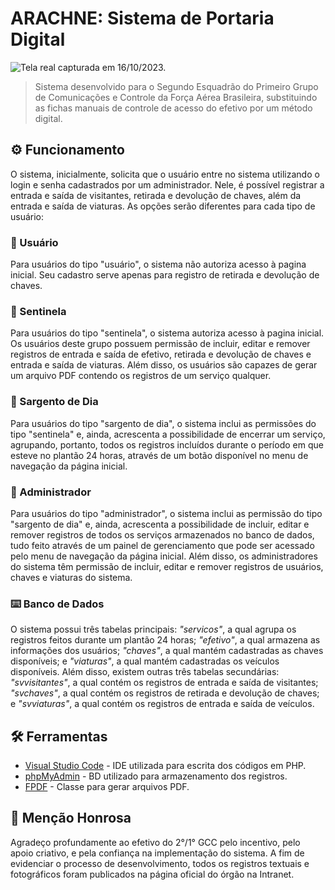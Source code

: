 # ARACHNE: Sistema de Portaria Digital

![Tela real capturada em 16/10/2023.](https://i.imgur.com/HJOf553.png)

> Sistema desenvolvido para o Segundo Esquadrão do Primeiro Grupo de Comunicações e Controle da Força Aérea Brasileira, substituindo as fichas manuais de controle de acesso do efetivo por um método digital.

## ⚙️ Funcionamento

O sistema, inicialmente, solicita que o usuário entre no sistema utilizando o login e senha cadastrados por um administrador. Nele, é possível registrar a entrada e saída de visitantes, retirada e devolução de chaves, além da entrada e saída de viaturas. As opções serão diferentes para cada tipo de usuário:

### 🔩 Usuário

Para usuários do tipo "usuário", o sistema não autoriza acesso à pagina inicial. Seu cadastro serve apenas para registro de retirada e devolução de chaves.

### 🔩 Sentinela

Para usuários do tipo "sentinela", o sistema autoriza acesso à pagina inicial. Os usuários deste grupo possuem permissão de incluir, editar e remover registros de entrada e saída de efetivo, retirada e devolução de chaves e entrada e saída de viaturas. Além disso, os usuários são capazes de gerar um arquivo PDF contendo os registros de um serviço qualquer.

### 🔩 Sargento de Dia

Para usuários do tipo "sargento de dia", o sistema inclui as permissões do tipo "sentinela" e, ainda, acrescenta a possibilidade de encerrar um serviço, agrupando, portanto, todos os registros incluídos durante o período em que esteve no plantão 24 horas, através de um botão disponível no menu de navegação da página inicial.

### 🔩 Administrador

Para usuários do tipo "administrador", o sistema inclui as permissão do tipo "sargento de dia" e, ainda, acrescenta a possibilidade de incluir, editar e remover registros de todos os serviços armazenados no banco de dados, tudo feito através de um painel de gerenciamento que pode ser acessado pelo menu de navegação da página inicial. Além disso, os administradores do sistema têm permissão de incluir, editar e remover registros de usuários, chaves e viaturas do sistema.

### ⌨️ Banco de Dados

O sistema possui três tabelas principais: _"servicos"_, a qual agrupa os registros feitos durante um plantão 24 horas; _"efetivo"_, a qual armazena as informações dos usuários; _"chaves"_, a qual mantém cadastradas as chaves disponíveis; e _"viaturas"_, a qual mantém cadastradas os veículos disponíveis.
Além disso, existem outras três tabelas secundárias: _"svvisitantes"_, a qual contém os registros de entrada e saída de visitantes; _"svchaves"_, a qual contém os registros de retirada e devolução de chaves; e _"svviaturas"_, a qual contém os registros de entrada e saída de veículos.

## 🛠️ Ferramentas

* [Visual Studio Code](https://code.visualstudio.com/) - IDE utilizada para escrita dos códigos em PHP.
* [phpMyAdmin](https://www.phpmyadmin.net/) - BD utilizado para armazenamento dos registros.
* [FPDF](http://www.fpdf.org/) - Classe para gerar arquivos PDF.

## 🎁 Menção Honrosa

Agradeço profundamente ao efetivo do 2°/1° GCC pelo incentivo, pelo apoio criativo, e pela confiança na implementação do sistema. A fim de evidenciar o processo de desenvolvimento, todos os registros textuais e fotográficos foram publicados na página oficial do órgão na Intranet.
